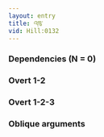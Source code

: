 ```yaml
---
layout: entry
title: འཁུ་
vid: Hill:0132
---
```

### Dependencies (N = 0)


### Overt 1-2


### Overt 1-2-3


### Oblique arguments
